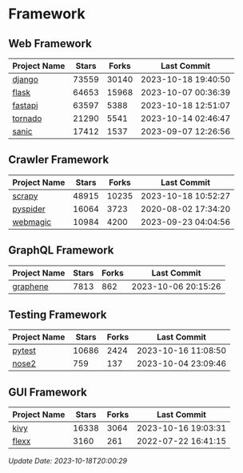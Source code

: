 # Framework

## Web Framework
| Project Name | Stars | Forks | Last Commit |
| ------------ | ----- | ----- | ----------- |
| [django](https://github.com/django/django) | 73559 | 30140 | 2023-10-18 19:40:50 |
| [flask](https://github.com/pallets/flask) | 64653 | 15968 | 2023-10-07 00:36:39 |
| [fastapi](https://github.com/tiangolo/fastapi) | 63597 | 5388 | 2023-10-18 12:51:07 |
| [tornado](https://github.com/tornadoweb/tornado) | 21290 | 5541 | 2023-10-14 02:46:47 |
| [sanic](https://github.com/sanic-org/sanic) | 17412 | 1537 | 2023-09-07 12:26:56 |

## Crawler Framework
| Project Name | Stars | Forks | Last Commit |
| ------------ | ----- | ----- | ----------- |
| [scrapy](https://github.com/scrapy/scrapy) | 48915 | 10235 | 2023-10-18 10:52:27 |
| [pyspider](https://github.com/binux/pyspider) | 16064 | 3723 | 2020-08-02 17:34:20 |
| [webmagic](https://github.com/code4craft/webmagic) | 10984 | 4200 | 2023-09-23 04:04:56 |

## GraphQL Framework
| Project Name | Stars | Forks | Last Commit |
| ------------ | ----- | ----- | ----------- |
| [graphene](https://github.com/graphql-python/graphene) | 7813 | 862 | 2023-10-06 20:15:26 |

## Testing Framework
| Project Name | Stars | Forks | Last Commit |
| ------------ | ----- | ----- | ----------- |
| [pytest](https://github.com/pytest-dev/pytest) | 10686 | 2424 | 2023-10-16 11:08:50 |
| [nose2](https://github.com/nose-devs/nose2) | 759 | 137 | 2023-10-04 23:09:46 |

## GUI Framework
| Project Name | Stars | Forks | Last Commit |
| ------------ | ----- | ----- | ----------- |
| [kivy](https://github.com/kivy/kivy) | 16338 | 3064 | 2023-10-16 19:03:31 |
| [flexx](https://github.com/flexxui/flexx) | 3160 | 261 | 2022-07-22 16:41:15 |

*Update Date: 2023-10-18T20:00:29*
